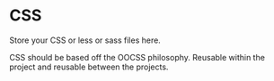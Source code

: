 CSS
===

Store your CSS or less or sass files here.

CSS should be based off the OOCSS philosophy. Reusable within the project and reusable between the projects.